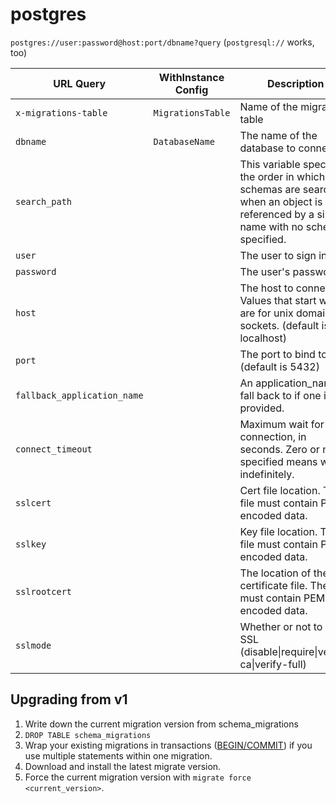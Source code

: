 # postgres

`postgres://user:password@host:port/dbname?query` (`postgresql://` works, too)

| URL Query  | WithInstance Config | Description |
|------------|---------------------|-------------|
| `x-migrations-table` | `MigrationsTable` | Name of the migrations table |
| `dbname` | `DatabaseName` | The name of the database to connect to |
| `search_path` | | This variable specifies the order in which schemas are searched when an object is referenced by a simple name with no schema specified. |
| `user` | | The user to sign in as |
| `password` | | The user's password |
| `host` | | The host to connect to. Values that start with / are for unix domain sockets. (default is localhost) |
| `port` | | The port to bind to. (default is 5432) |
| `fallback_application_name` | | An application_name to fall back to if one isn't provided. |
| `connect_timeout` | | Maximum wait for connection, in seconds. Zero or not specified means wait indefinitely. |
| `sslcert` | | Cert file location. The file must contain PEM encoded data. |
| `sslkey` | | Key file location. The file must contain PEM encoded data. |
| `sslrootcert` | | The location of the root certificate file. The file must contain PEM encoded data. |
| `sslmode` | | Whether or not to use SSL (disable\|require\|verify-ca\|verify-full) |


## Upgrading from v1

1. Write down the current migration version from schema_migrations
1. `DROP TABLE schema_migrations`
2. Wrap your existing migrations in transactions ([BEGIN/COMMIT](https://www.postgresql.org/docs/current/static/transaction-iso.html)) if you use multiple statements within one migration.
3. Download and install the latest migrate version.
4. Force the current migration version with `migrate force <current_version>`.
